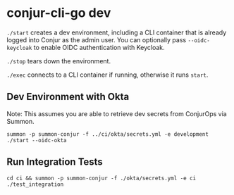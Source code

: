 # conjur-cli-go dev

`./start` creates a dev environment, including a CLI container that is already
logged into Conjur as the admin user. You can optionally pass `--oidc-keycloak` to enable
OIDC authentication with Keycloak.

`./stop` tears down the environment.

`./exec` connects to a CLI container if running, otherwise it runs `start`.

## Dev Environment with Okta

Note: This assumes you are able to retrieve dev secrets from ConjurOps via Summon.

`summon -p summon-conjur -f ../ci/okta/secrets.yml -e development ./start --oidc-okta`

## Run Integration Tests

`cd ci && summon -p summon-conjur -f ./okta/secrets.yml -e ci ./test_integration`
